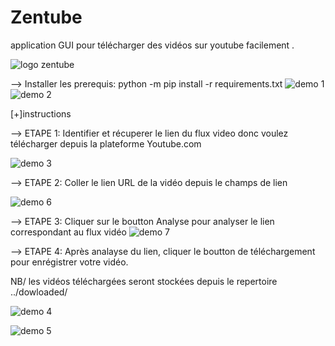 # Zentube
application GUI  pour télécharger des vidéos sur youtube facilement .

![logo zentube](https://user-images.githubusercontent.com/84296565/166245379-50df95f3-ff76-4138-8f68-36920bf597cf.png)

--> Installer les prerequis:
python -m pip install -r requirements.txt 
![demo 1](https://user-images.githubusercontent.com/84296565/166246519-3afaf07f-567b-4bec-9b86-a1ce9303b7df.PNG)
![demo 2](https://user-images.githubusercontent.com/84296565/166246647-add1b5ca-355a-441d-a7ee-891ef8eadf11.PNG)


[+]instructions



--> ETAPE 1:
        Identifier et récuperer le lien du flux video donc voulez télécharger depuis la plateforme Youtube.com
        
   ![demo 3](https://user-images.githubusercontent.com/84296565/166246694-8d890b85-d80c-4582-ac5f-9ea88500b06a.PNG)

--> ETAPE 2:
        Coller le lien URL de la vidéo depuis le champs de lien
        
   ![demo 6](https://user-images.githubusercontent.com/84296565/166246777-b61b3390-0b46-4681-937b-561086fefa27.PNG)


--> ETAPE 3:
      Cliquer sur le boutton Analyse pour analyser le lien correspondant au flux vidéo
      ![demo 7](https://user-images.githubusercontent.com/84296565/166246821-838c62e3-7e1c-4772-b66a-7f8ec941441d.PNG)

      
      
      
--> ETAPE 4:
      Après analayse du lien, cliquer le boutton de téléchargement pour enrégistrer votre vidéo.
      
      
   NB/ les vidéos téléchargées seront stockées depuis le repertoire ../dowloaded/
   
   
 ![demo 4](https://user-images.githubusercontent.com/84296565/166246925-d8b87023-4dd7-4168-b69e-01d924438d9a.PNG)

   
![demo 5](https://user-images.githubusercontent.com/84296565/166246891-8429ac0c-2755-4dcd-ab51-880bf7d056fd.PNG)


